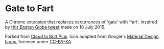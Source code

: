 Gate to Fart
=============

A Chrome extension that replaces occurrences of 'gate' with 'fart'. Inspired by [this Boston Globe tweet](https://twitter.com/BostonGlobe/status/622124738744348672) made on 18 July 2015.

Forked from [Cloud to Butt Plus](https://github.com/hank/cloud-to-butt). Icon adapted from Google's [Material Design Icons](https://www.google.com/design/icons/
), licensed under [CC-BY-SA](http://creativecommons.org/licenses/by-sa/4.0/).

